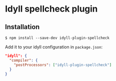 

# Idyll spellcheck plugin

## Installation

```
$ npm install --save-dev idyll-plugin-spellcheck
```

Add it to your idyll configuration in `package.json`:

```json
"idyll": {
  "compiler": {
    "postProcessors": ["idyll-plugin-spellcheck"]
  }
}
```

